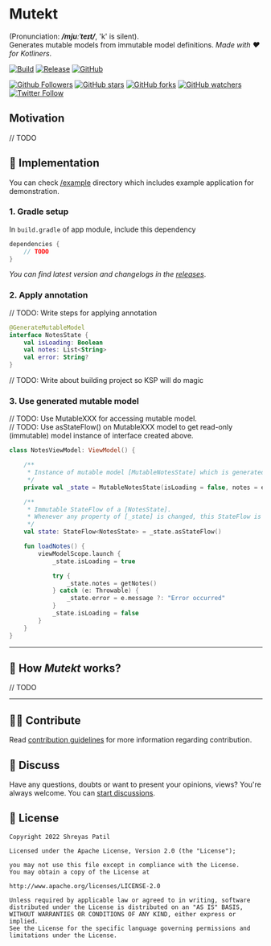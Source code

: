 # Mutekt
(Pronunciation: _**/mjuːˈteɪt/**_, 'k' is silent).   
Generates mutable models from immutable model definitions. _Made with ❤️ for Kotliners_.

[![Build](https://github.com/PatilShreyas/mutekt/actions/workflows/build.yml/badge.svg)](https://github.com/PatilShreyas/mutekt/actions/workflows/build.yml)
[![Release](https://github.com/PatilShreyas/mutekt/actions/workflows/release.yml/badge.svg)](https://github.com/PatilShreyas/mutekt/actions/workflows/release.yml)
[![GitHub](https://img.shields.io/github/license/PatilShreyas/mutekt?label=License)](LICENSE)

[![Github Followers](https://img.shields.io/github/followers/PatilShreyas?label=Follow&style=social)](https://github.com/PatilShreyas)
[![GitHub stars](https://img.shields.io/github/stars/PatilShreyas/mutekt?style=social)](https://github.com/PatilShreyas/mutekt/stargazers)
[![GitHub forks](https://img.shields.io/github/forks/PatilShreyas/mutekt?style=social)](https://github.com/PatilShreyas/mutekt/network/members)
[![GitHub watchers](https://img.shields.io/github/watchers/PatilShreyas/mutekt?style=social)](https://github.com/PatilShreyas/mutekt/watchers)
[![Twitter Follow](https://img.shields.io/twitter/follow/imShreyasPatil?label=Follow&style=social)](https://twitter.com/imShreyasPatil)

## Motivation

// TODO

## 🚀 Implementation

You can check [/example](/example) directory which includes example application for demonstration.

### 1. Gradle setup

In `build.gradle` of app module, include this dependency

```gradle
dependencies {
    // TODO
}
```

_You can find latest version and changelogs in the [releases](https://github.com/PatilShreyas/mutekt/releases)_.

### 2. Apply annotation

// TODO: Write steps for applying annotation

```kotlin
@GenerateMutableModel
interface NotesState {
    val isLoading: Boolean
    val notes: List<String>
    val error: String?
}
```

// TODO: Write about building project so KSP will do magic

### 3. Use generated mutable model

// TODO: Use MutableXXX for accessing mutable model.  
// TODO: Use asStateFlow() on MutableXXX model to get read-only (immutable) model instance of interface created above.

```kotlin
class NotesViewModel: ViewModel() {

    /**
     * Instance of mutable model [MutableNotesState] which is generated with Mutekt.
     */
    private val _state = MutableNotesState(isLoading = false, notes = emptyList(), error = null)

    /**
     * Immutable StateFlow of a [NotesState].
     * Whenever any property of [_state] is changed, this StateFlow is updated with new value of immutable model.
     */
    val state: StateFlow<NotesState> = _state.asStateFlow()

    fun loadNotes() {
        viewModelScope.launch {
            _state.isLoading = true

            try {
                _state.notes = getNotes()
            } catch (e: Throwable) {
                _state.error = e.message ?: "Error occurred"
            }
            _state.isLoading = false
        }
    }
}
```

---

## 🧐 How _Mutekt_ works?

// TODO

---

## 🙋‍♂️ Contribute 

Read [contribution guidelines](CONTRIBUTING.md) for more information regarding contribution.

## 💬 Discuss

Have any questions, doubts or want to present your opinions, views? You're always welcome. You can [start discussions](https://github.com/PatilShreyas/mutekt/discussions).

## 📝 License

```
Copyright 2022 Shreyas Patil

Licensed under the Apache License, Version 2.0 (the "License");

you may not use this file except in compliance with the License.
You may obtain a copy of the License at

http://www.apache.org/licenses/LICENSE-2.0

Unless required by applicable law or agreed to in writing, software
distributed under the License is distributed on an "AS IS" BASIS,
WITHOUT WARRANTIES OR CONDITIONS OF ANY KIND, either express or implied.
See the License for the specific language governing permissions and
limitations under the License.
```
